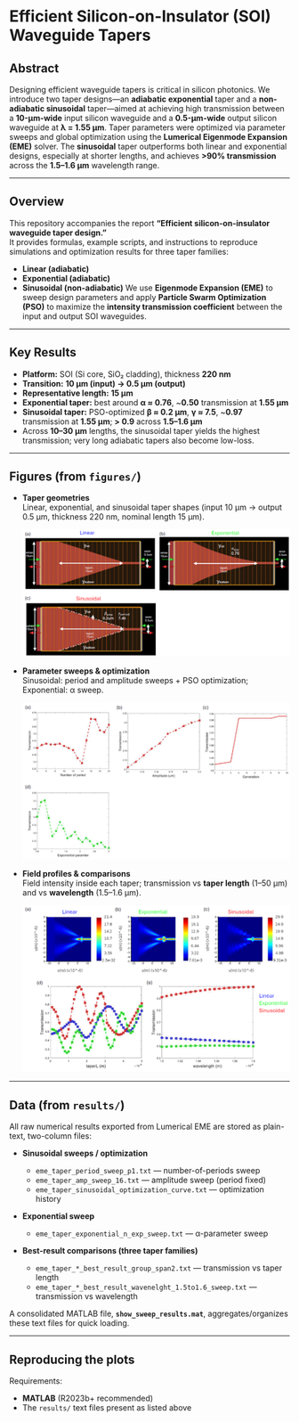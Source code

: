 # Efficient Silicon-on-Insulator (SOI) Waveguide Tapers
## Abstract

Designing efficient waveguide tapers is critical in silicon photonics. We introduce two taper designs—an **adiabatic exponential** taper and a **non-adiabatic sinusoidal** taper—aimed at achieving high transmission between a **10-µm-wide** input silicon waveguide and a **0.5-µm-wide** output silicon waveguide at **λ = 1.55 µm**. Taper parameters were optimized via parameter sweeps and global optimization using the **Lumerical Eigenmode Expansion (EME)** solver. The **sinusoidal** taper outperforms both linear and exponential designs, especially at shorter lengths, and achieves **>90% transmission** across the **1.5–1.6 µm** wavelength range.

---

## Overview
This repository accompanies the report **“Efficient silicon-on-insulator waveguide taper design.”**  
It provides formulas, example scripts, and instructions to reproduce simulations and optimization results for three taper families:

- **Linear (adiabatic)**
- **Exponential (adiabatic)**
- **Sinusoidal (non-adiabatic)**
We use **Eigenmode Expansion (EME)** to sweep design parameters and apply **Particle Swarm Optimization (PSO)** to maximize the **intensity transmission coefficient** between the input and output SOI waveguides.

---

## Key Results
- **Platform:** SOI (Si core, SiO₂ cladding), thickness **220 nm**  
- **Transition:** **10 µm (input) → 0.5 µm (output)**  
- **Representative length:** **15 µm**  
- **Exponential taper:** best around **α ≈ 0.76**, ~**0.50** transmission at **1.55 µm**  
- **Sinusoidal taper:** PSO-optimized **β ≈ 0.2 µm**, **γ ≈ 7.5**, ~**0.97** transmission at **1.55 µm**; **> 0.9** across **1.5–1.6 µm**  
- Across **10–30 µm** lengths, the sinusoidal taper yields the highest transmission; very long adiabatic tapers also become low-loss.

---

## Figures (from `figures/`)

- **Taper geometries**  
  Linear, exponential, and sinusoidal taper shapes (input 10 µm → output 0.5 µm, thickness 220 nm, nominal length 15 µm).
  
  ![Figure 1](figures/figure1_png.png)

- **Parameter sweeps & optimization**  
  Sinusoidal: period and amplitude sweeps + PSO optimization; Exponential: α sweep.
  
  ![Figure 2](figures/figure2_png.png)

- **Field profiles & comparisons**  
  Field intensity inside each taper; transmission vs **taper length** (1–50 µm) and vs **wavelength** (1.5–1.6 µm).
  
  ![Figure 3](figures/figure3_png.png)

---

## Data (from `results/`)

All raw numerical results exported from Lumerical EME are stored as plain-text, two-column files:

- **Sinusoidal sweeps / optimization**
  - `eme_taper_period_sweep_p1.txt` — number-of-periods sweep
  - `eme_taper_amp_sweep_16.txt` — amplitude sweep (period fixed)
  - `eme_taper_sinusoidal_optimization_curve.txt` — optimization history

- **Exponential sweep**
  - `eme_taper_exponential_n_exp_sweep.txt` — α-parameter sweep

- **Best-result comparisons (three taper families)**
  - `eme_taper_*_best_result_group_span2.txt` — transmission vs taper length
  - `eme_taper_*_best_result_wavenelght_1.5to1.6_sweep.txt` — transmission vs wavelength

A consolidated MATLAB file, **`show_sweep_results.mat`**, aggregates/organizes these text files for quick loading.

---

## Reproducing the plots

Requirements:
- **MATLAB** (R2023b+ recommended)
- The `results/` text files present as listed above

